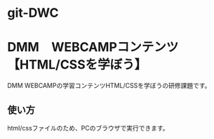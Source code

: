 # git-DWC  


# DMM　WEBCAMPコンテンツ【HTML/CSSを学ぼう】
DMM WEBCAMPの学習コンテンツHTML/CSSを学ぼうの研修課題です。  



## 使い方
html/cssファイルのため、PCのブラウザで実行できます。
